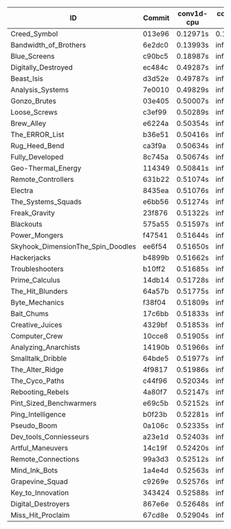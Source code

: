 |ID|Commit|conv1d-cpu|conv1d-gpu|DWSPConv2D-gpu|gemm-gpu|avg|
|-|-|-|-|-|-|-|
|Creed_Symbol|013e96|0.12971s|0.11731s|infs|1.85970s|infs|
|Bandwidth_of_Brothers|6e2dc0|0.13993s|infs|infs|2.17403s|infs|
|Blue_Screens|c90bc5|0.18987s|infs|infs|4.59544s|infs|
|Digitally_Destroyed|ec484c|0.49287s|infs|infs|4.58420s|infs|
|Beast_Isis|d3d52e|0.49787s|infs|infs|4.58885s|infs|
|Analysis_Systems|7e0010|0.49829s|infs|infs|4.61636s|infs|
|Gonzo_Brutes|03e405|0.50007s|infs|infs|4.60001s|infs|
|Loose_Screws|c3ef99|0.50289s|infs|infs|4.60747s|infs|
|Brew_Alley|e6224a|0.50354s|infs|infs|4.60609s|infs|
|The_ERROR_List|b36e51|0.50416s|infs|infs|4.59266s|infs|
|Rug_Heed_Bend|ca3f9a|0.50634s|infs|infs|4.60365s|infs|
|Fully_Developed|8c745a|0.50674s|infs|infs|4.62560s|infs|
|Geo-Thermal_Energy|114349|0.50841s|infs|infs|4.55375s|infs|
|Remote_Controllers|631b22|0.51074s|infs|infs|4.60722s|infs|
|Electra|8435ea|0.51076s|infs|infs|4.56410s|infs|
|The_Systems_Squads|e6bb56|0.51274s|infs|infs|4.57061s|infs|
|Freak_Gravity|23f876|0.51322s|infs|infs|4.56327s|infs|
|Blackouts|575a55|0.51597s|infs|infs|4.59677s|infs|
|Power_Mongers|f47541|0.51644s|infs|infs|4.76638s|infs|
|Skyhook_DimensionThe_Spin_Doodles|ee6f54|0.51650s|infs|infs|4.60260s|infs|
|Hackerjacks|b4899b|0.51662s|infs|infs|4.57426s|infs|
|Troubleshooters|b10ff2|0.51685s|infs|infs|4.55711s|infs|
|Prime_Calculus|14db14|0.51728s|infs|infs|4.59885s|infs|
|The_Hit_Blunders|64a57b|0.51775s|infs|infs|4.59635s|infs|
|Byte_Mechanics|f38f04|0.51809s|infs|infs|4.58813s|infs|
|Bait_Chums|17c6bb|0.51833s|infs|infs|4.58237s|infs|
|Creative_Juices|4329bf|0.51853s|infs|infs|4.57734s|infs|
|Computer_Crew|10cce8|0.51905s|infs|infs|4.57156s|infs|
|Analyzing_Anarchists|14190b|0.51966s|infs|infs|4.61077s|infs|
|Smalltalk_Dribble|64bde5|0.51977s|infs|infs|4.57314s|infs|
|The_Alter_Ridge|4f9817|0.51986s|infs|infs|4.56780s|infs|
|The_Cyco_Paths|c44f96|0.52034s|infs|infs|4.56321s|infs|
|Rebooting_Rebels|4a80f7|0.52147s|infs|infs|4.59904s|infs|
|Pint_Sized_Benchwarmers|e69c5b|0.52152s|infs|infs|4.62619s|infs|
|Ping_Intelligence|b0f23b|0.52281s|infs|infs|4.57587s|infs|
|Pseudo_Boom|0a106c|0.52335s|infs|infs|4.51517s|infs|
|Dev_tools_Conniesseurs|a23e1d|0.52403s|infs|infs|4.55982s|infs|
|Artful_Maneuvers|14c19f|0.52420s|infs|infs|4.58826s|infs|
|Remote_Connections|99a3d3|0.52512s|infs|infs|4.59294s|infs|
|Mind_Ink_Bots|1a4e4d|0.52563s|infs|infs|4.53039s|infs|
|Grapevine_Squad|c9269e|0.52576s|infs|infs|4.79685s|infs|
|Key_to_Innovation|343424|0.52588s|infs|infs|4.62452s|infs|
|Digital_Destroyers|867e6e|0.52648s|infs|infs|4.60316s|infs|
|Miss_Hit_Proclaim|67cd8e|0.52904s|infs|infs|4.59188s|infs|
